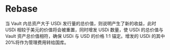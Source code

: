 # Rebase

当 Vault 内总资产大于 USDi 发行量的总价值，则说明产生了新的收益，此时 USDi 相较于美元的价值将会被重置，同时增发 USDi 数量，使 USDi 的总价值与 Vault 资产总价值相符，确保 USDi 与 USD 的价格 1:1 锚定。增发的 USDi 的其中 20%将作为管理费用转给国库。

##
